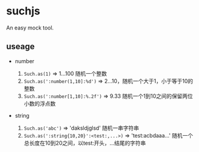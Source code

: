 # suchjs
An easy mock tool.

## useage

- number

  1. `Such.as(1)` => 1...100 随机一个整数
  2. `Such.as(':number(1,10]:%d')` => 2...10，随机一个大于1，小于等于10的整数
  3. `Such.as(':number[1,10]:%.2f')` => 9.33 随机一个1到10之间的保留两位小数的浮点数

- string
  
  1. `Such.as('abc')` => 'daksldjglsd' 随机一串字符串
  2. `Such.as(':string{10,20}':<test:,...>)` => 'test:acbdaaa...' 随机一个总长度在10到20之间，以test:开头，...结尾的字符串

